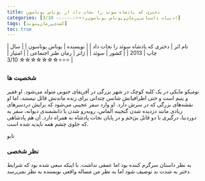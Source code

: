 ```yaml
---
title: دختری که پادشاه سوئد را نجات داد از یوناس یوناسون
categories: [ادبیات داستانی,رمان,یوناس یوناسون,⭐⭐⭐☆☆☆☆☆☆☆ 3/10]
tags: [کمدی,رمان,سوید]
toc: true
---
```


| نام اثر | دختری که پادشاه سوئد را نجات داد |
| نویسنده | یوناس یوناسون |
| سال چاپ | 2013 |
| کشور | سوئد |
| ژانر | رمان طنز اجتماعی |
| امتیاز | ⭐⭐⭐☆☆☆☆☆☆☆ 3/10 |

### شخصیت ها

نومبکو مایکی در یک کلبه‌ کوچک در شهر بزرگی در آفریقای جنوبی متولد می‌شود. او فقیر و یتیم است و حتی اطرافیانش شانس چندانی برای زنده ماندنش قائل نیستند، 
اما او  نقشه‌های بزرگی که در سرش دارد. او وارد سفر عجیبی می‌شود که برایش دردسرهای زیادی مانند دزدیده شدن گنجینه الماس،
روبه‌رو شدن با دانشمندی دیوانه، سفر به دوردنیا، درگیری با دو قاتل بی‌ٰحم و در پایان نجات پادشاه به همراه دارد. آن هم پادشاهی که جلوی چشم همه ناپدید شده است. 

 تابو

 ### نظر شخصی
 به نظر داستان سرگرم کننده بود اما عمقی نداشت. با اینکه سعی شده بود که شرایط دختر به شدت بد توصیف شود اما به نظر من مساله واقعی نویسنده به نظر نمی‌رسد. 
